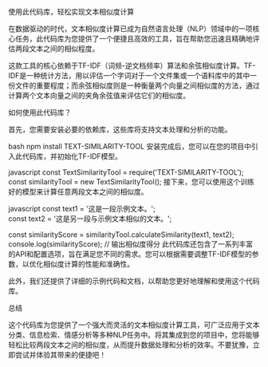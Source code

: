 使用此代码库，轻松实现文本相似度计算

在数据驱动的时代，文本相似度计算已成为自然语言处理（NLP）领域中的一项核心任务，此代码库为您提供了一个便捷且高效的工具，旨在帮助您迅速且精确地评估两段文本之间的相似程度。

这款工具的核心依赖于TF-IDF（词频-逆文档频率）算法和余弦相似度计算。TF-IDF是一种统计方法，用以评估一个字词对于一个文件集或一个语料库中的其中一份文件的重要程度；而余弦相似度则是一种衡量两个向量之间相似度的方法，通过计算两个文本向量之间的夹角余弦值来评估它们的相似度。

如何使用此代码库？

首先，您需要安装必要的依赖库，这些库将支持文本处理和分析的功能。

bash
npm install TEXT-SIMILARITY-TOOL
安装完成后，您可以在您的项目中引入此代码库，并初始化TF-IDF模型。

javascript
const TextSimilarityTool = require('TEXT-SIMILARITY-TOOL');  
const similarityTool = new TextSimilarityTool();
接下来，您可以使用这个训练好的模型来计算任意两段文本之间的相似度。

javascript
const text1 = '这是一段示例文本。';  
const text2 = '这是另一段与示例文本相似的文本。';  
  
const similarityScore = similarityTool.calculateSimilarity(text1, text2);  
console.log(similarityScore); // 输出相似度得分
此代码库还包含了一系列丰富的API和配置选项，旨在满足您不同的需求。您可以根据需要调整TF-IDF模型的参数，以优化相似度计算的性能和准确性。

此外，我们还提供了详细的示例代码和文档，以帮助您更好地理解和使用这个代码库。

总结

这个代码库为您提供了一个强大而灵活的文本相似度计算工具，可广泛应用于文本分类、信息检索、情感分析等多种NLP任务中。将其集成到您的项目中，您将能够轻松比较两段文本之间的相似度，从而提升数据处理和分析的效率。不要犹豫，立即尝试并体验其带来的便捷吧！
